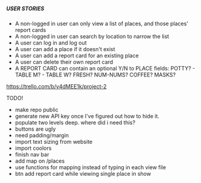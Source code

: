 ##### USER STORIES

- A non-logged in user can only view a list of places, and those places' report cards
- A non-logged in user can search by location to narrow the list
- A user can log in and log out
- A user can add a place if it doesn't exist
- A user can add a report card for an existing place
- A user can delete their own report card
- A REPORT CARD can contain an optional Y/N to PLACE fields: POTTY? - TABLE M? - TABLE W? FRESH? NUM-NUMS? COFFEE? MASKS?

https://trello.com/b/y4dMEE1k/project-2

TODO!

- make repo public
- generate new API key once I've figured out how to hide it.
- populate two levels deep. where did i need this?
- buttons are ugly
- need padding/margin
- import text sizing from website
- import coolors
- finish nav bar
- add map on /places
- use functions for mapping instead of typing in each view file
- btn add report card while viewing single place in show
